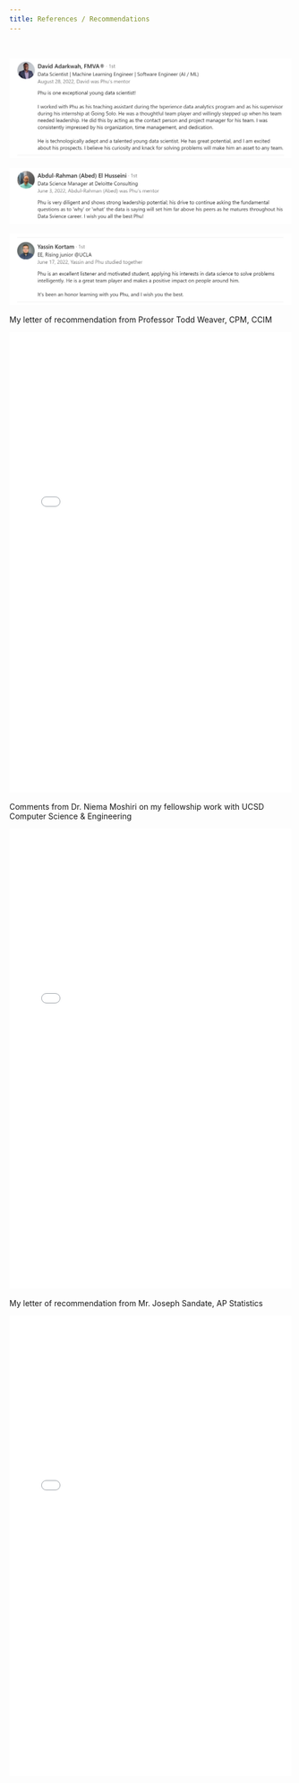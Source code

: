 ```yaml
---
title: References / Recommendations
---
```


<br>

![David Adarkwah](assets/davidadarkwah.png)

![Abed](assets/abed.png)

![Yassin Kortam](assets/yassin.png)


My letter of recommendation from Professor Todd Weaver, CPM, CCIM

<embed src="assets/PhuDang_LetterofRec_ProfWeaver.pdf" type="application/pdf" width="100%" height="820">

<br>

Comments from Dr. Niema Moshiri on my fellowship work with UCSD Computer Science & Engineering

<embed src="assets/ProfessorMoshiriFeedback.pdf" type="application/pdf" width="100%" height="820">

<br>

My letter of recommendation from Mr. Joseph Sandate, AP Statistics

<embed src="assets/PhuDang_LetterofRec_MrSandate.pdf" type="application/pdf" width="100%" height="820">